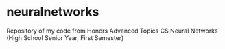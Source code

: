 # neuralnetworks
Repository of my code from Honors Advanced Topics CS Neural Networks
(High School Senior Year, First Semester)
